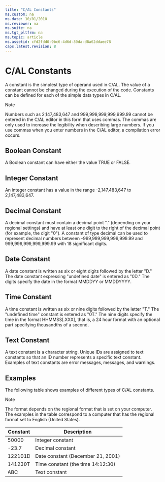 ```yaml
---
title: "C/AL Constants"
ms.custom: na
ms.date: 10/01/2018
ms.reviewer: na
ms.suite: na
ms.tgt_pltfrm: na
ms.topic: article
ms.assetid: cfd2fdd0-9bc6-4d6d-80da-d8a62ddaee78
caps.latest.revision: 8
---
```

# C/AL Constants
A constant is the simplest type of operand used in C/AL. The value of a constant cannot be changed during the execution of the code. Constants can be defined for each of the simple data types in C/AL.  
  
> [!NOTE]  
>  Numbers such as 2,147,483,647 and 999,999,999,999,999.99 cannot be entered in the C/AL editor in this form that uses commas. The commas are only used to increase the legibility when describing large numbers. If you use commas when you enter numbers in the C/AL editor, a compilation error occurs.  
  
## Boolean Constant  
 A Boolean constant can have either the value TRUE or FALSE.  
  
## Integer Constant  
 An integer constant has a value in the range -2,147,483,647 to 2,147,483,647.  
  
## Decimal Constant  
 A decimal constant must contain a decimal point "." (depending on your regional settings) and have at least one digit to the right of the decimal point (for example, the digit "0"). A constant of type decimal can be used to represent decimal numbers between -999,999,999,999,999.99 and 999,999,999,999,999.99 with 18 significant digits.  
  
## Date Constant  
 A date constant is written as six or eight digits followed by the letter "D." The date constant expressing "undefined date" is entered as "0D." The digits specify the date in the format MMDDYY or MMDDYYYY.  
  
## Time Constant  
 A time constant is written as six or nine digits followed by the letter "T." The "undefined time" constant is entered as "0T." The nine digits specify the time in the format HHMMSS[.XXX], that is, a 24 hour format with an optional part specifying thousandths of a second.  
  
## Text Constant  
 A text constant is a character string. Unique IDs are assigned to text constants so that an ID number represents a specific text constant. Examples of text constants are error messages, messages, and warnings.  
  
## Examples  
 The following table shows examples of different types of C/AL constants.  
  
> [!NOTE]  
>  The format depends on the regional format that is set on your computer. The examples in the table correspond to a computer that has the regional format set to English \(United States\).  
  
|Constant|Description|  
|--------------|-----------------|  
|50000|Integer constant|  
|-23.7|Decimal constant|  
|122101D|Date constant (December 21, 2001)|  
|141230T|Time constant (the time 14:12:30)|  
|ABC|Text constant|
